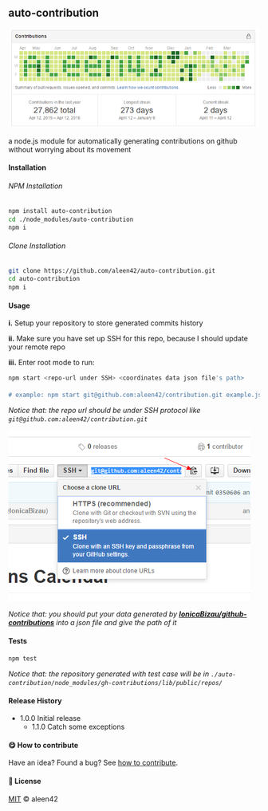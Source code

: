 ## auto-contribution

<img src="example.png">

a node.js module for automatically generating contributions on github without worrying about its movement

#### Installation

###### NPM Installation

```bash
npm install auto-contribution
cd ./node_modules/auto-contribution
npm i
```

###### Clone Installation

```bash
git clone https://github.com/aleen42/auto-contribution.git
cd auto-contribution
npm i
```

#### Usage

**i.** Setup your repository to store generated commits history

**ii.** Make sure you have set up SSH for this repo, because I should update your remote repo

**iii.** Enter root mode to run:

```bash
npm start <repo-url under SSH> <coordinates data json file's path>

# example: npm start git@github.com:aleen42/contribution.git example.json
```

*Notice that: the repo url should be under SSH protocol like `git@github.com:aleen42/contribution.git`*

<img src="./screenshot1.png">

*Notice that: you should put your data generated by [**IonicaBizau/github-contributions**](https://github.com/IonicaBizau/github-contributions) into a json file and give the path of it*

#### Tests

```bash
npm test
```

*Notice that: the repository generated with test case will be in `./auto-contribution/node_modules/gh-contributions/lib/public/repos/`*

#### Release History

* 1.0.0 Initial release
	* 1.1.0 Catch some exceptions

#### :yum: How to contribute

Have an idea? Found a bug? See [how to contribute](https://aleen42.gitbooks.io/personalwiki/content/contribution.html).

#### :scroll: License

[MIT](https://aleen42.gitbooks.io/personalwiki/content/MIT.html) © aleen42
